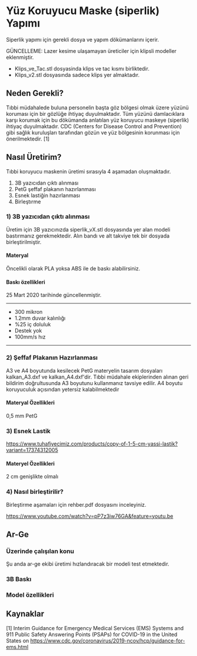 # Yüz Koruyucu Maske (siperlik) Yapımı

Siperlik yapımı için gerekli dosya ve yapım dökümanlarını içerir.

GÜNCELLEME: Lazer kesime ulaşamayan üreticiler için klipsli modeller eklenmiştir. 
- Klips_ve_Tac.stl dosyasinda klips ve tac kısmı birliktedir.
- Klips_v2.stl dosyasında sadece klips yer almaktadır.

## Neden Gerekli?

Tıbbi müdahalede buluna personelin başta göz bölgesi olmak üzere yüzünü koruması için bir gözlüğe ihtiyaç duyulmaktadır. Tüm yüzünü damlacıklara karşı korumak için bu dökümanda anlatılan yüz koruyucu maskeye (siperlik) ihtiyaç duyulmaktadır.
CDC (Centers for Disease Control and Prevention) gibi sağlık kuruluşları tarafından gözün ve yüz bölgesinin korunması için önerilmektedir. [1]

## Nasıl Üretirim?

  Tıbbi koruyucu maskenin üretimi sırasıyla 4 aşamadan oluşmaktadır. 
  1) 3B yazıcıdan çıktı alınması
  2) PetG şeffaf plakanın hazırlanması
  3) Esnek lastiğin hazırlanması
  4) Birleştırme

### 1) 3B yazıcıdan çıktı alınması

Üretim için 3B yazıcınızda siperlik_vX.stl dosyasında yer alan modeli bastırmanız gerekmektedir. Alın bandı ve alt takviye tek bir dosyada birleştirilmiştir.

#### Materyal
Öncelikli olarak PLA yoksa ABS ile de baskı alabilirsiniz.

#### Baskı özellikleri

25 Mart 2020 tarihinde güncellenmiştir.

****
- 300 mikron
- 1.2mm duvar kalınlığı
- %25 iç doluluk
- Destek yok
- 100mm/s hız
****

### 2) Şeffaf Plakanın Hazırlanması

A3 ve A4 boyutunda kesilecek PetG materyelin tasarım dosyaları kalkan_A3.dxf ve kalkan_A4.dxf'dir. Tıbbi müdahale ekiplerinden alınan geri bildirim doğrultusunda A3 boyutunu kullanmanız tavsiye edilir. A4 boyutu koruyuculuk açısından yetersiz kalabilmektedir

#### Materyal Özellikleri

0,5 mm PetG

### 3) Esnek Lastik

https://www.tuhafiyecimiz.com/products/copy-of-1-5-cm-yassi-lastik?variant=17374312005

#### Materyel Özellikleri
2 cm genişlikte olmalı

### 4) Nasıl birleştirilir?

Birleştirme aşamaları için rehber.pdf dosyasını inceleyiniz.

https://www.youtube.com/watch?v=pP7z3iw76GA&feature=youtu.be

## Ar-Ge

### Üzerinde çalışılan konu

Şu anda ar-ge ekibi üretimi hızlandıracak bir modeli test etmektedir.

### 3B Baskı

### Model özellikleri

## Kaynaklar
<a id="1">[1]</a> Interim Guidance for Emergency Medical Services (EMS) Systems and 911 Public Safety Answering Points (PSAPs) for COVID-19 in the United States on https://www.cdc.gov/coronavirus/2019-ncov/hcp/guidance-for-ems.html
